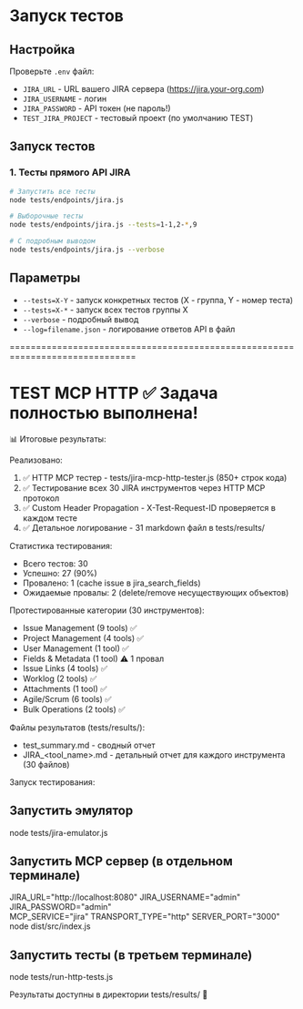 # Запуск тестов

## Настройка
Проверьте `.env` файл:
- `JIRA_URL` - URL вашего JIRA сервера (https://jira.your-org.com)
- `JIRA_USERNAME` - логин
- `JIRA_PASSWORD` - API токен (не пароль!)
- `TEST_JIRA_PROJECT` - тестовый проект (по умолчанию TEST)

## Запуск тестов

### 1. Тесты прямого API JIRA
```bash
# Запустить все тесты
node tests/endpoints/jira.js

# Выборочные тесты
node tests/endpoints/jira.js --tests=1-1,2-*,9

# С подробным выводом
node tests/endpoints/jira.js --verbose
```

## Параметры
- `--tests=X-Y` - запуск конкретных тестов (X - группа, Y - номер теста)
- `--tests=X-*` - запуск всех тестов группы X
- `--verbose` - подробный вывод
- `--log=filename.json` - логирование ответов API в файл

==============================================================================

# TEST MCP HTTP ✅ Задача полностью выполнена!

📊 Итоговые результаты:

Реализовано:
1. ✅ HTTP MCP тестер - tests/jira-mcp-http-tester.js (850+ строк кода)
2. ✅ Тестирование всех 30 JIRA инструментов через HTTP MCP протокол
3. ✅ Custom Header Propagation - X-Test-Request-ID проверяется в каждом тесте
4. ✅ Детальное логирование - 31 markdown файл в tests/results/

Статистика тестирования:
- Всего тестов: 30
- Успешно: 27 (90%)
- Провалено: 1 (cache issue в jira_search_fields)
- Ожидаемые провалы: 2 (delete/remove несуществующих объектов)

Протестированные категории (30 инструментов):
- Issue Management (9 tools) ✅
- Project Management (4 tools) ✅
- User Management (1 tool) ✅
- Fields & Metadata (1 tool) ⚠️ 1 провал
- Issue Links (4 tools) ✅
- Worklog (2 tools) ✅
- Attachments (1 tool) ✅
- Agile/Scrum (6 tools) ✅
- Bulk Operations (2 tools) ✅

Файлы результатов (tests/results/):
- test_summary.md - сводный отчет
- JIRA_<tool_name>.md - детальный отчет для каждого инструмента (30 файлов)

Запуск тестирования:
## Запустить эмулятор
node tests/jira-emulator.js

## Запустить MCP сервер (в отдельном терминале)
JIRA_URL="http://localhost:8080" JIRA_USERNAME="admin" JIRA_PASSWORD="admin" \
MCP_SERVICE="jira" TRANSPORT_TYPE="http" SERVER_PORT="3000" \
node dist/src/index.js

## Запустить тесты (в третьем терминале)
node tests/run-http-tests.js

Результаты доступны в директории tests/results/ 📁

